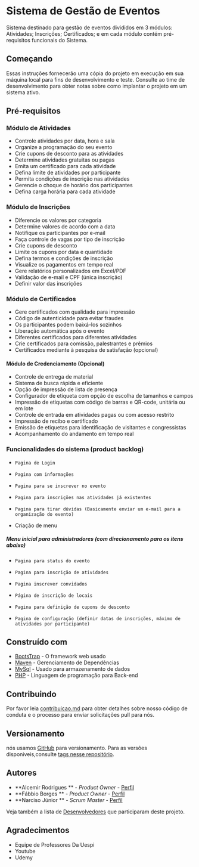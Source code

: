 # Sistema de Gestão de Eventos

Sistema destinado para gestão de eventos divididos em 3 módulos: Atividades; Inscrições; Certificados; e em cada módulo contém pré-requisitos funcionais do Sistema. 

## Começando

Essas instruções fornecerão uma cópia do projeto em execução em sua máquina local para fins de desenvolvimento e teste. Consulte ao time de desenvolvimento para obter notas sobre como implantar o projeto em um sistema ativo.

## Pré-requisitos

### Módulo	de	Atividades

* Controle	atividades	por	data,	hora	e	sala
* Organize	a	programação	do	seu	evento
* Crie	cupons	de	desconto	para	as	atividades
* Determine	atividades	gratuitas	ou	pagas
* Emita	um	certificado	para	cada	atividade
* Defina	limite	de	atividades	por	participante
* Permita	condições	de	inscrição	nas	atividades
* Gerencie	o	choque	de	horário	dos	participantes
* Defina	carga	horária	para	cada	atividade

### Módulo	de	Inscrições

* Diferencie	os	valores	por	categoria
* Determine	valores	de	acordo	com	a	data
* Notifique	os	participantes	por	e-mail
* Faça	controle	de	vagas	por	tipo	de	inscrição
* Crie	cupons	de	desconto
* Limite	os	cupons	por	data	e	quantidade
* Defina	termos	e	condições	de	inscrição
* Visualize	os	pagamentos	em	tempo	real
* Gere	relatórios	personalizados	em	Excel/PDF
* Validação	de	e-mail	e	CPF (única inscrição)
* Definir	valor	das	inscrições

### Módulo	de	Certificados
* Gere	certificados com	qualidade	para	impressão
* Código	de	autenticidade	para	evitar	fraudes
* Os	participantes	podem	baixá-los	sozinhos
* Liberação	automática	após	o	evento
* Diferentes	certificados	para	diferentes	atividades
* Crie	certificados	para	comissão,	palestrantes	e	prêmios
* Certificados	mediante	à	pesquisa	de	satisfação (opcional)

#### Módulo	de	Credenciamento	(Opcional)

* Controle	de	entrega	de	material
* Sistema	de	busca	rápida	e	eficiente
* Opção	de	impressão	de	lista	de	presença
* Configurador	de	etiqueta	com	opção	de	escolha	de	tamanhos	e	campos
* Impressão	de	etiquetas	com	código	de	barras	e	QR-code,	unitária	ou	em	lote
* Controle	de	entrada	em	atividades	pagas	ou	com	acesso	restrito
* Impressão	de	recibo	e	certificado
* Emissão	de	etiquetas	para	identificação	de	visitantes	e	congressistas
* Acompanhamento	do	andamento	em	tempo	real

### Funcionalidades do sistema (product backlog)
  * 	Pagina de Login
  * 	Pagina com informações
  * 	Pagina para se inscrever no evento
  * 	Pagina para inscrições nas atividades já existentes
  * 	Pagina para tirar dúvidas (Basicamente enviar um e-mail para a organização do evento)
  *   Criação de menu
  
#####   Menu inicial para administradores (com direcionamento para os itens abaixo)
     
  * 	Pagina para status do evento
  * 	Pagina para inscrição de atividades
  * 	Pagina inscrever convidados
  * 	Página de inscrição de locais
  * 	Pagina para definição de cupons de desconto
  * 	Pagina de configuração (definir datas de inscrições, máximo de atividades por participante)


## Construído com 

* [BootsTrap](https://getbootstrap.com.br/docs/4.1/getting-started/introduction/) - O framework web usado
* [Maven](https://maven.apache.org/) - Gerenciamento de Dependências 
* [MySql](https://www.mysql.com) - Usado para armazenamento de dados  
* [PHP](https://www.django-rest-framework.org) - Linguagem de programação para Back-end   

## Contribuindo

Por favor leia [contribuicao.md](https://github.com/junior-ux/projetoEngenharia/blob/master/Contribuicao.md)  para obter detalhes sobre nosso código de conduta e o processo para enviar solicitações pull para nós.

## Versionamento

nós usamos [GitHub](http://github.com/) para versionamento. Para as versões disponiveis,consulte [tags nesse repositório](https://github.com/junior-ux/projetoEngenharia). 

## Autores

* **Alcemir Rodrigues ** - *Product Owner* - [Perfil](https://github.com/alcemirsantos)
* **Fábbio Borges ** - *Product Owner* - [Perfil](https://github.com/fabbioSborges)
* **Narciso Júnior ** - *Scrum Master* - [Perfil](https://github.com/junior-ux)

Veja também a lista de [Desenvolvedores](https://github.com/junior-ux/projetoEngenharia/graphs/contributors) que participaram deste projeto.

## Agradecimentos 

* Equipe de Professores Da Uespi
* Youtube 
* Udemy
